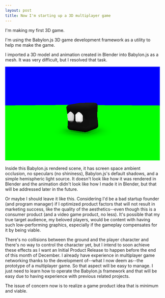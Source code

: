 ```yaml
---
layout: post
title: Now I'm starting up a 3D multiplayer game
---
```


I'm making my first 3D game.

I'm using the Babylon.js 3D game development framework as a utility to help me make the game.

I imported a 3D model and animation created in Blender into Babylon.js as a mesh. It was very difficult, but I resolved that task.

![3D Game](/assets/images/babylon_import.gif "Babylon.js mesh imported")

Inside this Babylon.js rendered scene, it has screen space ambient occlusion, no speculars (no shininess), Babylon.js's default shadows, and a simple hemispheric light source. It doesn't look like how it was rendered in Blender and the animation didn't look like how I made it in Blender, but that will be addressed later in the future.

Or maybe I should leave it like this. Considering I'd be a bad startup founder (and program manager) if I optimized product factors that will not result in marketing success, like the quality of the aesthetics--even though this is a consumer product (and a video game product, no less). It's possible that my true target audience, my beloved players, would be content with having such low-performing graphics, especially if the gameplay compensates for it by being viable.

There's no collisions between the ground and the player character and there's no way to control the character yet, but I intend to soon achieve these effects as I want an Initial Product Release to happen before the end of this month of December. I already have experience in multiplayer game networking thanks to the development of--what I now deem as--the prototype of a multiplayer game. So that aspect will be easy to manage. I just need to learn how to operate the Babylon.js framework and that will be easy due to having experience with previous related projects.

The issue of concern now is to realize a game product idea that is minimum and viable.